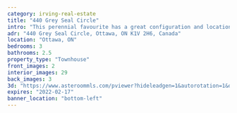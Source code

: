```yaml
---
category: irving-real-estate
title: "440 Grey Seal Circle"
intro: "This perennial favourite has a great configuration and location."
adr: "440 Grey Seal Circle, Ottawa, ON K1V 2H6, Canada"
location: "Ottawa, ON"
bedrooms: 3
bathrooms: 2.5
property_type: "Townhouse"
front_images: 2
interior_images: 29
back_images: 3
3d: "https://www.asteroommls.com/pviewer?hideleadgen=1&autorotation=1&defaultviewdollhouse=0&showdollhousehotspot=1&stopbgaudio=1&autonav=0&token=N3nZCESgVUGF_s8O9gj2xQ"
expires: "2022-02-17"
banner_location: "bottom-left"
---
```

